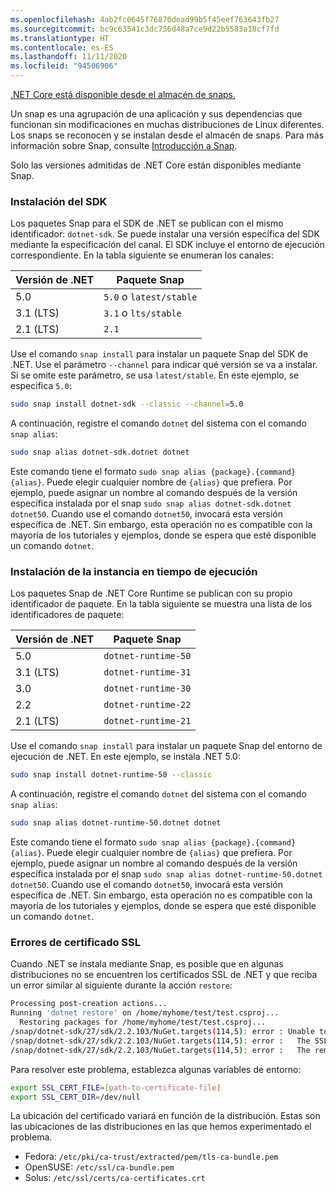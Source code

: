 ```yaml
---
ms.openlocfilehash: 4ab2fc0645f76870dead99b5f45eef763643fb27
ms.sourcegitcommit: bc9c63541c3dc756d48a7ce9d22b5583a18cf7fd
ms.translationtype: HT
ms.contentlocale: es-ES
ms.lasthandoff: 11/11/2020
ms.locfileid: "94506906"
---
```


[.NET Core está disponible desde el almacén de snaps.](https://snapcraft.io/dotnet-sdk)

Un snap es una agrupación de una aplicación y sus dependencias que funcionan sin modificaciones en muchas distribuciones de Linux diferentes. Los snaps se reconocen y se instalan desde el almacén de snaps. Para más información sobre Snap, consulte [Introducción a Snap](https://snapcraft.io/docs/getting-started).

Solo las versiones admitidas de .NET Core están disponibles mediante Snap.

### <a name="install-the-sdk"></a>Instalación del SDK

Los paquetes Snap para el SDK de .NET se publican con el mismo identificador: `dotnet-sdk`. Se puede instalar una versión específica del SDK mediante la especificación del canal. El SDK incluye el entorno de ejecución correspondiente. En la tabla siguiente se enumeran los canales:

| Versión de .NET | Paquete Snap             |
|--------------|--------------------------|
| 5.0          | `5.0` o `latest/stable` |
| 3.1 (LTS)    | `3.1` o `lts/stable`    |
| 2.1 (LTS)    | `2.1`                    |

Use el comando `snap install` para instalar un paquete Snap del SDK de .NET. Use el parámetro `--channel` para indicar qué versión se va a instalar. Si se omite este parámetro, se usa `latest/stable`. En este ejemplo, se especifica `5.0`:

```bash
sudo snap install dotnet-sdk --classic --channel=5.0
```

A continuación, registre el comando `dotnet` del sistema con el comando `snap alias`:

```bash
sudo snap alias dotnet-sdk.dotnet dotnet
```

Este comando tiene el formato `sudo snap alias {package}.{command} {alias}`. Puede elegir cualquier nombre de `{alias}` que prefiera. Por ejemplo, puede asignar un nombre al comando después de la versión específica instalada por el snap `sudo snap alias dotnet-sdk.dotnet dotnet50`. Cuando use el comando `dotnet50`, invocará esta versión específica de .NET. Sin embargo, esta operación no es compatible con la mayoría de los tutoriales y ejemplos, donde se espera que esté disponible un comando `dotnet`.

### <a name="install-the-runtime"></a>Instalación de la instancia en tiempo de ejecución

Los paquetes Snap de .NET Core Runtime se publican con su propio identificador de paquete. En la tabla siguiente se muestra una lista de los identificadores de paquete:

| Versión de .NET      | Paquete Snap        |
|-------------------|---------------------|
| 5.0               | `dotnet-runtime-50` |
| 3.1 (LTS)         | `dotnet-runtime-31` |
| 3.0               | `dotnet-runtime-30` |
| 2.2               | `dotnet-runtime-22` |
| 2.1 (LTS)         | `dotnet-runtime-21` |

Use el comando `snap install` para instalar un paquete Snap del entorno de ejecución de .NET. En este ejemplo, se instala .NET 5.0:

```bash
sudo snap install dotnet-runtime-50 --classic
```

A continuación, registre el comando `dotnet` del sistema con el comando `snap alias`:

```bash
sudo snap alias dotnet-runtime-50.dotnet dotnet
```

Este comando tiene el formato `sudo snap alias {package}.{command} {alias}`. Puede elegir cualquier nombre de `{alias}` que prefiera. Por ejemplo, puede asignar un nombre al comando después de la versión específica instalada por el snap `sudo snap alias dotnet-runtime-50.dotnet dotnet50`. Cuando use el comando `dotnet50`, invocará esta versión específica de .NET. Sin embargo, esta operación no es compatible con la mayoría de los tutoriales y ejemplos, donde se espera que esté disponible un comando `dotnet`.

### <a name="ssl-certificate-errors"></a>Errores de certificado SSL

Cuando .NET se instala mediante Snap, es posible que en algunas distribuciones no se encuentren los certificados SSL de .NET y que reciba un error similar al siguiente durante la acción `restore`:

```bash
Processing post-creation actions...
Running 'dotnet restore' on /home/myhome/test/test.csproj...
  Restoring packages for /home/myhome/test/test.csproj...
/snap/dotnet-sdk/27/sdk/2.2.103/NuGet.targets(114,5): error : Unable to load the service index for source https://api.nuget.org/v3/index.json. [/home/myhome/test/test.csproj]
/snap/dotnet-sdk/27/sdk/2.2.103/NuGet.targets(114,5): error :   The SSL connection could not be established, see inner exception. [/home/myhome/test/test.csproj]
/snap/dotnet-sdk/27/sdk/2.2.103/NuGet.targets(114,5): error :   The remote certificate is invalid according to the validation procedure. [/home/myhome/test/test.csproj]
```

Para resolver este problema, establezca algunas variables de entorno:

```bash
export SSL_CERT_FILE=[path-to-certificate-file]
export SSL_CERT_DIR=/dev/null
```

La ubicación del certificado variará en función de la distribución. Estas son las ubicaciones de las distribuciones en las que hemos experimentado el problema.

* Fedora: `/etc/pki/ca-trust/extracted/pem/tls-ca-bundle.pem`
* OpenSUSE: `/etc/ssl/ca-bundle.pem`
* Solus: `/etc/ssl/certs/ca-certificates.crt`
